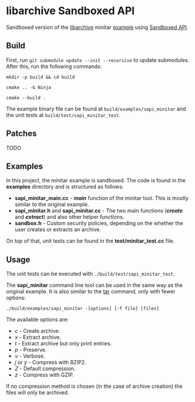 # libarchive Sandboxed API

Sandboxed version of the [libarchive](https://www.libarchive.org/) minitar [example](https://github.com/libarchive/libarchive/blob/master/examples/minitar/minitar.c) using [Sandboxed API](https://github.com/google/sandboxed-api).

## Build

First, run `git submodule update --init --recursive` to update submodules.
After this, run the following commands:

`mkdir -p build && cd build`

`cmake .. -G Ninja`

`cmake --build .`


The example binary file can be found at `build/examples/sapi_minitar` and the unit tests at `build/test/sapi_minitar_test`.

## Patches
TODO

## Examples

In this project, the minitar example is sandboxed.
The code is found in the **examples** directory and is structured as follows:
- **sapi_minitar_main.cc** - ***main*** function of the minitar tool. This is mostly similar to the original example.
- **sapi_minitar.h** and **sapi_minitar.cc** - The two main functions (***create*** and ***extract***) and also other helper functions.
- **sandbox.h** - Custom security policies, depending on the whether the user creates or extracts an archive.


On top of that, unit tests can be found in the **test/minitar_test.cc** file.

## Usage

The unit tests can be executed with `./build/test/sapi_minitar_test`.

The **sapi_minitar** command line tool can be used in the same way as the original example. It is also similar to the [tar](https://man7.org/linux/man-pages/man1/tar.1.html) command, only with fewer options:

`./build/examples/sapi_minitar -[options] [-f file] [files]`

The available options are:
- *c* - Create archive.
- *x* - Extract archive.
- *t* - Extract archive but only print entries.
- *p* - Preserve.
- *v* - Verbose.
- *j* or *y* - Compress with BZIP2.
- *Z* - Default compression.
- *z* - Compress with GZIP.

If no compression method is chosen (in the case of archive creation) the files will only be archived.


